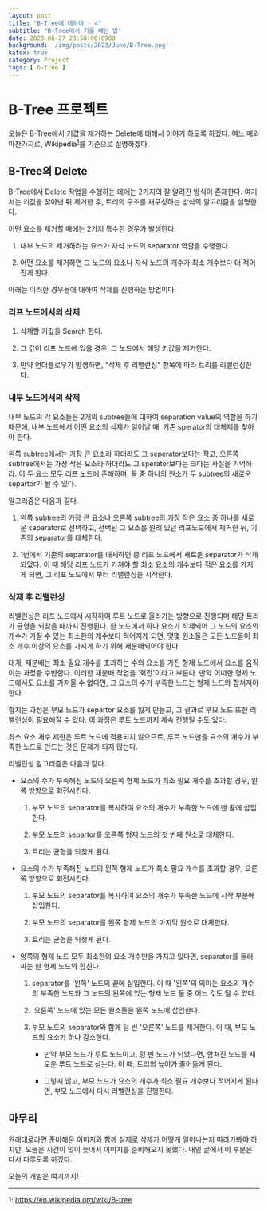 ```yaml
---
layout: post
title: "B-Tree에 대하여 - 4"
subtitle: "B-Tree에서 키를 빼는 법"
date: 2023-06-27 23:58:00+0900
background: '/img/posts/2023/June/B-Tree.png'
katex: true
category: Project
tags: [ b-tree ]
---
```


# B-Tree 프로젝트

오늘은 B-Tree에서 키값을 제거하는 Delete에 대해서 이야기 하도록 하겠다. 여느 때와 마찬가지로, Wikipedia<sup>[1](#footnote_1)</sup>를 기준으로 설명하겠다.

## B-Tree의 Delete

B-Tree에서 Delete 작업을 수행하는 데에는 2가지의 잘 알려진 방식이 존재한다. 여기서는 키값을 찾아낸 뒤 제거한 후, 트리의 구조를 재구성하는 방식의 알고리즘을 설명한다.

어떤 요소를 제거할 때에는 2가지 특수한 경우가 발생한다.

1. 내부 노드의 제거하려는 요소가 자식 노드의 separator 역할을 수행한다.

2. 어떤 요소를 제거하면 그 노드의 요소나 자식 노드의 개수가 최소 개수보다 더 적어진게 된다.

아래는 이러한 경우들에 대하여 삭제를 진행하는 방법이다.

### 리프 노드에서의 삭제

1. 삭제할 키값을 Search 한다.

2. 그 값이 리프 노드에 있을 경우, 그 노드에서 해당 키값을 제거한다.

3. 만약 언더플로우가 발생하면, "삭제 후 리밸런싱" 항목에 따라 트리를 리밸런싱한다.

### 내부 노드에서의 삭제

내부 노드의 각 요소들은 2개의 subtree들에 대하여 separation value의 역할을 하기 때문에, 내부 노드에서 어떤 요소의 삭제가 일어날 때, 기존 sperator의 대체제를 찾아야 한다.

왼쪽 subtree에서는 가장 큰 요소라 하더라도 그 seperator보다는 작고, 오른쪽 subtree에서는 가장 작은 요소라 하더라도 그 sperator보다는 크다는 사실을 기억하라. 이 두 요소 모두 리프 노드에 존해하며, 둘 중 하나의 원소가 두 subtree의 새로운 separtor가 될 수 있다.

알고리즘은 다음과 같다.

1. 왼쪽 subtree의 가장 큰 요소나 오른쪽 subtree의 가장 작은 요소 중 하나를 새로운 separator로 선택하고, 선택된 그 요소를 원래 있던 리프노드에서 제거한 뒤, 기존의 separator를 대체한다.

2. 1번에서 기존의 separator를 대체하던 중 리프 노드에서 새로운 separator가 삭제되었다. 이 때 해당 리프 노드가 가져야 할 최소 요소의 개수보다 적은 요소를 가지게 되면, 그 리프 노드에서 부터 리밸런싱을 시작한다.

### 삭제 후 리밸런싱

리밸런싱은 리프 노드에서 시작하여 루트 노드로 올라가는 방향으로 진행되며 해당 트리가 균형을 되찾을 때까지 진행된다. 한 노드에서 하나 요소가 삭제되어 그 노드의 요소의 개수가 가질 수 있는 최소한의 개수보다 적어지게 되면, 몇몇 원소들은 모든 노드들이 최소 개수 이상의 요소를 가지게 하기 위해 재분배되어야 한다.

대개, 재분배는 최소 필요 개수를 초과하는 수의 요소를 가진 형제 노드에서 요소를 움직이는 과정을 수반한다. 이러한 재분배 작업을 '회전'이라고 부른다. 만약 어떠한 형제 노드에서도 요소를 가져올 수 없다면, 그 요소의 수가 부족한 노드는 형제 노드와 합쳐져야 한다. 

합치는 과정은 부모 노드가 separtor 요소를 잃게 만들고, 그 결과로 부모 노드 또한 리밸런싱이 필요해질 수 있다. 이 과정은 루트 노드까지 계속 진행될 수도 있다.

최소 요소 개수 제한은 루트 노드에 적용되지 않으므로, 루트 노드만을 요소의 개수가 부족한 노드로 만드는 것은 문제가 되지 않는다.

리밸런싱 알고리즘은 다음과 같다.

* 요소의 수가 부족해진 노드의 오른쪽 형제 노드가 최소 필요 개수를 초과할 경우, 왼쪽 방향으로 회전시킨다.

    1. 부모 노드의 separator를 복사하여 요소의 개수가 부족한 노드에 맨 끝에 삽입한다.
    
    2. 부모 노드의 separtor를 오른쪽 형제 노드의 첫 번째 원소로 대체한다.

    3. 트리는 균형을 되찾게 된다.

* 요소의 수가 부족해진 노드의 왼쪽 형제 노드가 최소 필요 개수를 초과할 경우, 오른쪽 방향으로 회전시킨다.

    1. 부모 노드의 separator를 복사하여 요소의 개수가 부족한 노드에 시작 부분에 삽입한다.

    2. 부모 노드의 separator를 왼쪽 형제 노드의 마지막 원소로 대체한다.

    3. 트리는 균형을 되찾게 된다.

* 양쪽의 형제 노드 모두 최소한의 요소 개수만을 가지고 있다면, separator를 둘러싸는 한 형제 노드와 합친다.

    1. separator를 '왼쪽' 노드의 끝에 삽입한다. 이 때 '왼쪽'의 의미는 요소의 개수의 부족한 노드와 그 노드의 왼쪽에 있는 형제 노드 둘 중 어느 것도 될 수 있다.

    2. '오른쪽' 노드에 있는 모든 원소들을 왼쪽 노드에 삽입한다.

    3. 부모 노드의 separator와 함께 텅 빈 '오른쪽' 노드를 제거한다. 이 때, 부모 노드의 요소가 하나 감소한다.

        * 만약 부모 노드가 루트 노드이고, 텅 빈 노드가 되었다면, 합쳐진 노드를 새로운 루트 노드로 삼는다. 이 때, 트리의 높이가 줄어들게 된다.

        * 그렇지 않고, 부모 노드가 요소의 개수가 최소 필요 개수보다 적어지게 된다면, 부모 노드에서 다시 리밸런싱을 진행한다.

## 마무리

원래대로라면 준비해온 이미지와 함께 실제로 삭제가 어떻게 일어나는지 따라가봐야 하지만, 오늘은 시간이 많이 늦어서 이미지를 준비해오지 못했다. 내일 글에서 이 부분은 다시 다루도록 하겠다.

오늘의 개발은 여기까지!

- - -
<a name="footnote_1">1</a>: <https://en.wikipedia.org/wiki/B-tree>  
